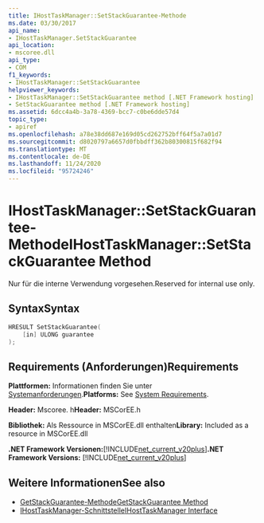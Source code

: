 ```yaml
---
title: IHostTaskManager::SetStackGuarantee-Methode
ms.date: 03/30/2017
api_name:
- IHostTaskManager.SetStackGuarantee
api_location:
- mscoree.dll
api_type:
- COM
f1_keywords:
- IHostTaskManager::SetStackGuarantee
helpviewer_keywords:
- IHostTaskManager::SetStackGuarantee method [.NET Framework hosting]
- SetStackGuarantee method [.NET Framework hosting]
ms.assetid: 6dcc4a4b-3a78-4369-bcc7-c0be6dde57d4
topic_type:
- apiref
ms.openlocfilehash: a78e38dd687e169d05cd262752bff64f5a7a01d7
ms.sourcegitcommit: d8020797a6657d0fbbdff362b80300815f682f94
ms.translationtype: MT
ms.contentlocale: de-DE
ms.lasthandoff: 11/24/2020
ms.locfileid: "95724246"
---
```

# <a name="ihosttaskmanagersetstackguarantee-method"></a><span data-ttu-id="1c6c5-102">IHostTaskManager::SetStackGuarantee-Methode</span><span class="sxs-lookup"><span data-stu-id="1c6c5-102">IHostTaskManager::SetStackGuarantee Method</span></span>

<span data-ttu-id="1c6c5-103">Nur für die interne Verwendung vorgesehen.</span><span class="sxs-lookup"><span data-stu-id="1c6c5-103">Reserved for internal use only.</span></span>  
  
## <a name="syntax"></a><span data-ttu-id="1c6c5-104">Syntax</span><span class="sxs-lookup"><span data-stu-id="1c6c5-104">Syntax</span></span>  
  
```cpp  
HRESULT SetStackGuarantee(  
    [in] ULONG guarantee  
);  
```  
  
## <a name="requirements"></a><span data-ttu-id="1c6c5-105">Requirements (Anforderungen)</span><span class="sxs-lookup"><span data-stu-id="1c6c5-105">Requirements</span></span>  

 <span data-ttu-id="1c6c5-106">**Plattformen:** Informationen finden Sie unter [Systemanforderungen](../../get-started/system-requirements.md).</span><span class="sxs-lookup"><span data-stu-id="1c6c5-106">**Platforms:** See [System Requirements](../../get-started/system-requirements.md).</span></span>  
  
 <span data-ttu-id="1c6c5-107">**Header:** Mscoree. h</span><span class="sxs-lookup"><span data-stu-id="1c6c5-107">**Header:** MSCorEE.h</span></span>  
  
 <span data-ttu-id="1c6c5-108">**Bibliothek:** Als Ressource in MSCorEE.dll enthalten</span><span class="sxs-lookup"><span data-stu-id="1c6c5-108">**Library:** Included as a resource in MSCorEE.dll</span></span>  
  
 <span data-ttu-id="1c6c5-109">**.NET Framework Versionen:**[!INCLUDE[net_current_v20plus](../../../../includes/net-current-v20plus-md.md)]</span><span class="sxs-lookup"><span data-stu-id="1c6c5-109">**.NET Framework Versions:** [!INCLUDE[net_current_v20plus](../../../../includes/net-current-v20plus-md.md)]</span></span>  
  
## <a name="see-also"></a><span data-ttu-id="1c6c5-110">Weitere Informationen</span><span class="sxs-lookup"><span data-stu-id="1c6c5-110">See also</span></span>

- [<span data-ttu-id="1c6c5-111">GetStackGuarantee-Methode</span><span class="sxs-lookup"><span data-stu-id="1c6c5-111">GetStackGuarantee Method</span></span>](ihosttaskmanager-getstackguarantee-method.md)
- [<span data-ttu-id="1c6c5-112">IHostTaskManager-Schnittstelle</span><span class="sxs-lookup"><span data-stu-id="1c6c5-112">IHostTaskManager Interface</span></span>](ihosttaskmanager-interface.md)

